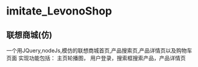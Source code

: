 # imitate_LevonoShop
联想商城(仿)
-----

一个用JQuery,nodeJs,模仿的联想商城首页,产品搜索页,产品详情页以及购物车页面
实现功能包括：
      主页轮播图， 用户登录，搜索框搜索产品，产品详情页


